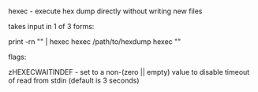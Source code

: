 ‎
=

hexec - execute hex dump directly without writing new files


takes input in 1 of 3 forms: 

print -rn "<hexdump>" | hexec
hexec /path/to/hexdump
hexec "<hexdump>"


flags:

  zHEXECWAITINDEF - set to a non-(zero || empty) value to disable timeout of read from stdin (default is 3 seconds)
